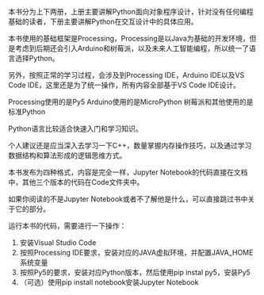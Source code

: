 本书分为上下两册，上册主要讲解Python面向对象程序设计，针对没有任何编程基础的读者，下册主要讲解Python在交互设计中的具体应用。

本书使用的基础框架是Processing，Processing是以Java为基础的开发环境，但是考虑到后期还会引入Arduino和树莓派，以及未来人工智能编程，所以统一了语言选择Python。

另外，按照正常的学习过程，会涉及到Processing IDE，Arduino IDE以及VS Code IDE，这里还是为了统一操作，所有内容全部基于VS Code IDE设计。

Processing使用的是Py5
Arduino使用的是MicroPython
树莓派和其他使用的是标准Python

Python语言比较适合快速入门和学习知识。

个人建议还是应当深入去学习一下C++，数量掌握内存操作技巧，以及通过学习数据结构和算法形成的逻辑思维方式。

本书发布为四种格式，内容是完全一样，Jupyter Notebook的代码直接在文档中，其他三个版本的代码在Code文件夹中。

如果你阅读的不是Jupyter Notebook或者不了解他是什么，可以直接跳过书中关于它的部分。

运行本书的代码，需要进行一下操作：
1. 安装Visual Studio Code
2. 按照Processing IDE要求，安装对应的JAVA虚拟环境，并配置JAVA_HOME系统变量
3. 按照Py5的要求，安装对应Python版本，然后使用pip instal py5，安装Py5
4. （可选）使用pip install notebook安装Jupyter Notebook